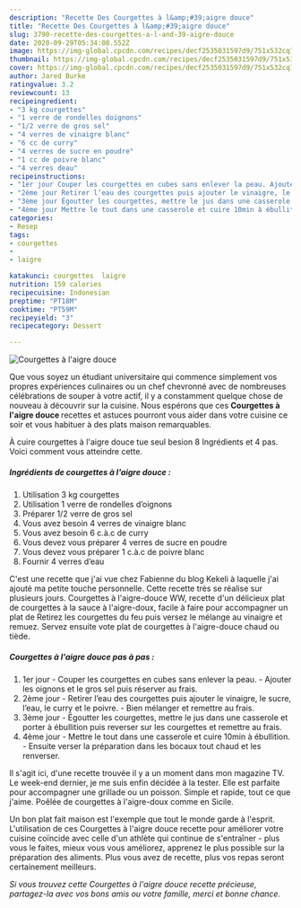 ```yaml
---
description: "Recette Des Courgettes à l&amp;#39;aigre douce"
title: "Recette Des Courgettes à l&amp;#39;aigre douce"
slug: 3790-recette-des-courgettes-a-l-and-39-aigre-douce
date: 2020-09-29T05:34:08.552Z
image: https://img-global.cpcdn.com/recipes/decf2535031597d9/751x532cq70/courgettes-a-laigre-douce-photo-principale-de-la-recette.jpg
thumbnail: https://img-global.cpcdn.com/recipes/decf2535031597d9/751x532cq70/courgettes-a-laigre-douce-photo-principale-de-la-recette.jpg
cover: https://img-global.cpcdn.com/recipes/decf2535031597d9/751x532cq70/courgettes-a-laigre-douce-photo-principale-de-la-recette.jpg
author: Jared Burke
ratingvalue: 3.2
reviewcount: 13
recipeingredient:
- "3 kg courgettes"
- "1 verre de rondelles doignons"
- "1/2 verre de gros sel"
- "4 verres de vinaigre blanc"
- "6 cc de curry"
- "4 verres de sucre en poudre"
- "1 cc de poivre blanc"
- "4 verres deau"
recipeinstructions:
- "1er jour Couper les courgettes en cubes sans enlever la peau. Ajouter les oignons et le gros sel puis réserver au frais."
- "2ème jour Retirer l’eau des courgettes puis ajouter le vinaigre, le sucre, l’eau, le curry et le poivre. Bien mélanger et remettre au frais."
- "3ème jour Égoutter les courgettes, mettre le jus dans une casserole et porter à ébullition puis reverser sur les courgettes et remettre au frais."
- "4ème jour Mettre le tout dans une casserole et cuire 10min à ébullition. Ensuite verser la préparation dans les bocaux tout chaud et les renverser."
categories:
- Resep
tags:
- courgettes
- 
- laigre

katakunci: courgettes  laigre 
nutrition: 159 calories
recipecuisine: Indonesian
preptime: "PT18M"
cooktime: "PT59M"
recipeyield: "3"
recipecategory: Dessert

---
```



![Courgettes à l&#39;aigre douce](https://img-global.cpcdn.com/recipes/decf2535031597d9/751x532cq70/courgettes-a-laigre-douce-photo-principale-de-la-recette.jpg)

Que vous soyez un étudiant universitaire qui commence simplement vos propres expériences culinaires ou un chef chevronné avec de nombreuses célébrations de souper à votre actif, il y a constamment quelque chose de nouveau à découvrir sur la cuisine. Nous espérons que ces <strong> Courgettes à l&#39;aigre douce </strong> recettes et astuces pourront vous aider dans votre cuisine ce soir et vous habituer à des plats maison remarquables.

<!--inarticleads1-->

À cuire courgettes à l&#39;aigre douce tue seul besion 8 Ingrédients et 4 pas. Voici comment vous atteindre cette.

##### Ingrédients de courgettes à l&#39;aigre douce :

1. Utilisation 3 kg courgettes
1. Utilisation 1 verre de rondelles d’oignons
1. Préparer 1/2 verre de gros sel
1. Vous avez besoin 4 verres de vinaigre blanc
1. Vous avez besoin 6 c.à.c de curry
1. Vous devez vous préparer 4 verres de sucre en poudre
1. Vous devez vous préparer 1 c.à.c de poivre blanc
1. Fournir 4 verres d’eau


C&#39;est une recette que j&#39;ai vue chez Fabienne du blog Kekeli à laquelle j&#39;ai ajouté ma petite touche personnelle. Cette recette très se réalise sur plusieurs jours. Courgettes à l&#39;aigre-douce WW, recette d&#39;un délicieux plat de courgettes à la sauce à l&#39;aigre-doux, facile à faire pour accompagner un plat de Retirez les courgettes du feu puis versez le mélange au vinaigre et remuez. Servez ensuite vote plat de courgettes à l&#39;aigre-douce chaud ou tiède. 

<!--inarticleads2-->

##### Courgettes à l&#39;aigre douce pas à pas :

1. 1er jour - Couper les courgettes en cubes sans enlever la peau. - Ajouter les oignons et le gros sel puis réserver au frais.
1. 2ème jour - Retirer l’eau des courgettes puis ajouter le vinaigre, le sucre, l’eau, le curry et le poivre. - Bien mélanger et remettre au frais.
1. 3ème jour - Égoutter les courgettes, mettre le jus dans une casserole et porter à ébullition puis reverser sur les courgettes et remettre au frais.
1. 4ème jour - Mettre le tout dans une casserole et cuire 10min à ébullition. - Ensuite verser la préparation dans les bocaux tout chaud et les renverser.


Il s&#39;agit ici, d&#39;une recette trouvée il y a un moment dans mon magazine TV. Le week-end dernier, je me suis enfin décidée à la tester. Elle est parfaite pour accompagner une grillade ou un poisson. Simple et rapide, tout ce que j&#39;aime. Poêlée de courgettes à l&#39;aigre-doux comme en Sicile. 

<!--inarticleads1-->

<p>
Un bon plat fait maison est l'exemple que tout le monde garde à l'esprit. L'utilisation de ces Courgettes à l&#39;aigre douce recette pour améliorer votre cuisine coïncide avec celle d'un athlète qui continue de s'entraîner - plus vous le faites, mieux vous vous améliorez, apprenez le plus possible sur la préparation des aliments. Plus vous avez de recette, plus vos repas seront certainement meilleurs.
</p>

<p>
<i>Si vous trouvez cette Courgettes à l&#39;aigre douce recette précieuse, partagez-la avec vos bons amis ou votre famille, merci et bonne chance.</i>
</p>
